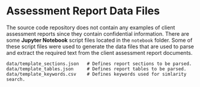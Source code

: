 # Assessment Report Data Files

The source code repository does not contain any examples of client assessment reports
since they contain confidential information.  There are some **Jupyter Notebook** script 
files located in the `notebook` folder.  Some of these script files were used to generate the 
data files that are used to parse and extract the required text from the client assessment 
report documents.

    data/template_sections.json   # Defines report sections to be parsed.
    data/template_tables.json     # Defines report tables to be parsed.
    data/template_keywords.csv    # Defines keywords used for simlarity search.
